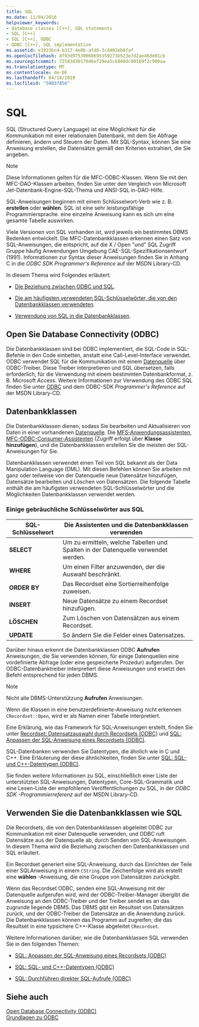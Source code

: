 ```yaml
---
title: SQL
ms.date: 11/04/2016
helpviewer_keywords:
- database classes [C++], SQL statements
- SQL [C++]
- SQL [C++], ODBC
- ODBC [C++], SQL implementation
ms.assetid: e3923bc4-b317-4e0b-afd8-3cd403eb0faf
ms.openlocfilehash: 8f93d97530068695359273b523e7d2ae46de01cb
ms.sourcegitcommit: 72583d30170d6ef29ea5c6848dc00169f2c909aa
ms.translationtype: MT
ms.contentlocale: de-DE
ms.lasthandoff: 04/18/2019
ms.locfileid: "59037856"
---
```

# <a name="sql"></a>SQL

SQL (Structured Query Language) ist eine Möglichkeit für die Kommunikation mit einer relationalen Datenbank, mit dem Sie Abfrage definieren, ändern und Steuern der Daten. Mit SQL-Syntax, können Sie eine Anweisung erstellen, die Datensätze gemäß den Kriterien extrahiert, die Sie angeben.

> [!NOTE]
>  Diese Informationen gelten für die MFC-ODBC-Klassen. Wenn Sie mit den MFC-DAO-Klassen arbeiten, finden Sie unter den Vergleich von Microsoft Jet-Datenbank-Engine-SQL-Thema und ANSI-SQL in-DAO-Hilfe.

SQL-Anweisungen beginnen mit einem Schlüsselwort-Verb wie z. B. **erstellen** oder **wählen**. SQL ist eine sehr leistungsfähige Programmiersprache. eine einzelne Anweisung kann es sich um eine gesamte Tabelle auswirken.

Viele Versionen von SQL vorhanden ist, wird jeweils ein bestimmtes DBMS Bedenken entwickelt. Die MFC-Datenbankklassen erkennen einen Satz von SQL-Anweisungen, die entspricht, auf die X / Open "und" SQL Zugriff Gruppe häufig Anwendungen Umgebung CAE-SQL-Spezifikationsentwurf (1991). Informationen zur Syntax dieser Anweisungen finden Sie in Anhang C in die *ODBC SDK* *Programmer's Reference* auf der MSDN Library-CD.

In diesem Thema wird Folgendes erläutert:

- [Die Beziehung zwischen ODBC und SQL](#_core_open_database_connectivity_.28.odbc.29).

- [Die am häufigsten verwendeten SQL-Schlüsselwörter, die von den Datenbankklassen verwendeten](#_core_the_database_classes).

- [Verwendung von SQL in die Datenbankklassen](#_core_how_the_database_classes_use_sql).

##  <a name="_core_open_database_connectivity_.28.odbc.29"></a> Open Sie Database Connectivity (ODBC)

Die Datenbankklassen sind bei ODBC implementiert, die SQL-Code in SQL-Befehle in den Code einbetten, anstatt eine Call-Level-Interface verwendet. ODBC verwendet SQL für die Kommunikation mit einem [Datenquelle](../../data/odbc/data-source-odbc.md) über ODBC-Treiber. Diese Treiber interpretieren und SQL übersetzen, falls erforderlich, für die Verwendung mit einem bestimmten Datenbankformat, z. B. Microsoft Access. Weitere Informationen zur Verwendung des ODBC SQL finden Sie unter [ODBC](../../data/odbc/odbc-basics.md) und dem ODBC-SDK *Programmer's Reference* auf der MSDN Library-CD.

##  <a name="_core_the_database_classes"></a> Datenbankklassen

Die Datenbankklassen dienen, sodass Sie bearbeiten und Aktualisieren von Daten in einer vorhandenen [Datenquelle](../../data/odbc/data-source-odbc.md). Die [MFS-Anwendungsassistenten](../../mfc/reference/database-support-mfc-application-wizard.md), [MFC-ODBC-Consumer-Assistenten](../../mfc/reference/adding-an-mfc-odbc-consumer.md) (Zugriff erfolgt über **Klasse hinzufügen**), und die Datenbankklassen erstellen Sie die meisten der SQL-Anweisungen für Sie.

Datenbankklassen verwendet einen Teil von SQL bekannt als der Data Manipulation Language (DML). Mit diesen Befehlen können Sie arbeiten mit ganz oder teilweise von der Datenquelle neue Datensätze hinzufügen, Datensätze bearbeiten und Löschen von Datensätzen. Die folgende Tabelle enthält die am häufigsten verwendeten SQL-Schlüsselwörter und die Möglichkeiten Datenbankklassen verwendet werden.

### <a name="some-common-sql-keywords"></a>Einige gebräuchliche Schlüsselwörter aus SQL

|SQL-Schlüsselwort|Die Assistenten und die Datenbankklassen verwenden|
|-----------------|---------------------------------------------|
|**SELECT**|Um zu ermitteln, welche Tabellen und Spalten in der Datenquelle verwendet werden.|
|**WHERE**|Um einen Filter anzuwenden, der die Auswahl beschränkt.|
|**ORDER BY**|Das Recordset eine Sortierreihenfolge zuweisen.|
|**INSERT**|Neue Datensätze zu einem Recordset hinzufügen.|
|**LÖSCHEN**|Zum Löschen von Datensätzen aus einem Recordset.|
|**UPDATE**|So ändern Sie die Felder eines Datensatzes.|

Darüber hinaus erkennt die Datenbankklassen ODBC **Aufrufen** Anweisungen, die Sie verwenden können, für einige Datenquellen eine vordefinierte Abfrage (oder eine gespeicherte Prozedur) aufgerufen. Der ODBC-Datenbanktreiber interpretiert diese Anweisungen und ersetzt den Befehl entsprechend für jeden DBMS.

> [!NOTE]
>  Nicht alle DBMS-Unterstützung **Aufrufen** Anweisungen.

Wenn die Klassen in eine benutzerdefinierte-Anweisung nicht erkennen `CRecordset::Open`, wird er als Namen einer Tabelle interpretiert.

Eine Erklärung, wie das Framework für SQL-Anweisungen erstellt, finden Sie unter [Recordset: Datensatzauswahl durch Recordsets (ODBC)](../../data/odbc/recordset-how-recordsets-select-records-odbc.md) und [SQL: Anpassen der SQL-Anweisung eines Recordsets (ODBC)](../../data/odbc/sql-customizing-your-recordsets-sql-statement-odbc.md).

SQL-Datenbanken verwenden Sie Datentypen, die ähnlich wie in C und C++. Eine Erläuterung der diese ähnlichkeiten, finden Sie unter [SQL: SQL- und C++-Datentypen (ODBC)](../../data/odbc/sql-sql-and-cpp-data-types-odbc.md).

Sie finden weitere Informationen zu SQL, einschließlich einer Liste der unterstützten SQL-Anweisungen, Datentypen, Core-SQL-Grammatik und eine Lesen-Liste der empfohlenen Veröffentlichungen zu SQL, in der *ODBC SDK* *-Programmierreferenz*  auf der MSDN Library-CD.

##  <a name="_core_how_the_database_classes_use_sql"></a> Verwenden Sie die Datenbankklassen wie SQL

Die Recordsets, die von den Datenbankklassen abgeleitet ODBC zur Kommunikation mit einer Datenquelle verwenden, und ODBC ruft Datensätze aus der Datenquelle ab, durch Senden von SQL-Anweisungen. In diesem Thema wird die Beziehung zwischen den Datenbankklassen und SQL erläutert.

Ein Recordset generiert eine SQL-Anweisung, durch das Einrichten der Teile einer SQL­Anweisung in einem `CString`. Die Zeichenfolge wird als erstellt eine **wählen** -Anweisung, die eine Gruppe von Datensätzen zurückgibt.

Wenn das Recordset ODBC, senden eine SQL-Anweisung mit der Datenquelle aufgerufen wird, wird der ODBC-Treiber-Manager übergibt die Anweisung an den ODBC-Treiber und der Treiber sendet es an das zugrunde liegende DBMS. Das DBMS gibt ein Resultset von Datensätzen zurück, und der ODBC-Treiber die Datensätze an die Anwendung zurück. Die Datenbankklassen können das Programm auf zugreifen, die das Resultset in eine typsichere C++-Klasse abgeleitet `CRecordset`.

Weitere Informationen darüber, wie die Datenbankklassen SQL verwenden Sie in den folgenden Themen:

- [SQL: Anpassen der SQL-Anweisung eines Recordsets (ODBC)](../../data/odbc/sql-customizing-your-recordsets-sql-statement-odbc.md)

- [SQL: SQL- und C++-Datentypen (ODBC)](../../data/odbc/sql-sql-and-cpp-data-types-odbc.md)

- [SQL: Durchführen direkter SQL-Aufrufe (ODBC)](../../data/odbc/sql-making-direct-sql-calls-odbc.md)

## <a name="see-also"></a>Siehe auch

[Open Database Connectivity (ODBC)](../../data/odbc/open-database-connectivity-odbc.md)<br/>
[Grundlagen zu ODBC](../../data/odbc/odbc-basics.md)